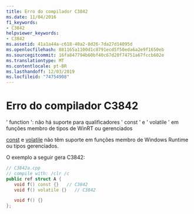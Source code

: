 ```yaml
---
title: Erro do compilador C3842
ms.date: 11/04/2016
f1_keywords:
- C3842
helpviewer_keywords:
- C3842
ms.assetid: 41a1a44a-c618-40a2-8d26-7da27d14095d
ms.openlocfilehash: 881165a1100d1c8791ecd5f50eda6a2e9f1650eb
ms.sourcegitcommit: 16fa847794b60bf40c67d20f74751a67fccb602e
ms.translationtype: MT
ms.contentlocale: pt-BR
ms.lasthandoff: 12/03/2019
ms.locfileid: "74754908"
---
```

# <a name="compiler-error-c3842"></a>Erro do compilador C3842

' function ': não há suporte para qualificadores ' const ' e ' volatile ' em funções membro de tipos de WinRT ou gerenciados

[const](../../cpp/const-cpp.md) e [volatile](../../cpp/volatile-cpp.md) não têm suporte em funções membro de Windows Runtime ou tipos gerenciados.

O exemplo a seguir gera C3842:

```cpp
// C3842a.cpp
// compile with: /clr /c
public ref struct A {
   void f() const {}   // C3842
   void f() volatile {}   // C3842

   void f() {}
};
```
